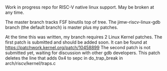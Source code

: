 Work in progress repo for RISC-V native linux support.  May be broken at any
time.

The master branch tracks FSF binutils top of tree.  The jimw-riscv-linux-gdb
branch (the default branch) is master plus my patches.

At the time this was written, my branch requires 2 Linux Kernel patches.  The
first patch is submitted and should be added soon.  It can be found at
    https://patchwork.kernel.org/patch/10458899
The second patch is not submitted yet, waiting for discussion with other gdb
developers.  This patch deletes the line that adds 0x4 to sepc in do_trap_break
in arch/riscv/kernel/traps.c

